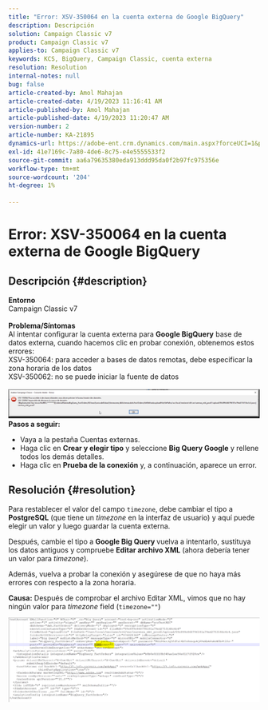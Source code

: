 ```yaml
---
title: "Error: XSV-350064 en la cuenta externa de Google BigQuery"
description: Descripción
solution: Campaign Classic v7
product: Campaign Classic v7
applies-to: Campaign Classic v7
keywords: KCS, BigQuery, Campaign Classic, cuenta externa
resolution: Resolution
internal-notes: null
bug: false
article-created-by: Amol Mahajan
article-created-date: 4/19/2023 11:16:41 AM
article-published-by: Amol Mahajan
article-published-date: 4/19/2023 11:20:47 AM
version-number: 2
article-number: KA-21895
dynamics-url: https://adobe-ent.crm.dynamics.com/main.aspx?forceUCI=1&pagetype=entityrecord&etn=knowledgearticle&id=37f452a2-a3de-ed11-a7c7-6045bd0065b6
exl-id: 41e7169c-7a80-4de6-8c75-e4e5555533f2
source-git-commit: aa6a79635380eda913ddd95da0f2b97fc975356e
workflow-type: tm+mt
source-wordcount: '204'
ht-degree: 1%

---
```


# Error: XSV-350064 en la cuenta externa de Google BigQuery

## Descripción {#description}

<b>Entorno</b><br>Campaign Classic v7<br> <br><b>Problema/Síntomas</b><br>Al intentar configurar la cuenta externa para <b>Google BigQuery</b> base de datos externa, cuando hacemos clic en probar conexión, obtenemos estos errores:
 <br>XSV-350064: para acceder a bases de datos remotas, debe especificar la zona horaria de los datos<br>XSV-350062: no se puede iniciar la fuente de datos<br> <br>![](assets/___4cf452a2-a3de-ed11-a7c7-6045bd0065b6___.png)<br>
<b>Pasos a seguir:</b>

- Vaya a la pestaña Cuentas externas.
- Haga clic en <b>Crear y elegir tipo</b> y seleccione <b>Big Query Google</b> y rellene todos los demás detalles.
- Haga clic en <b>Prueba de la conexión</b> y, a continuación, aparece un error.



## Resolución {#resolution}


Para restablecer el valor del campo `timezone`, debe cambiar el tipo a <b>PostgreSQL</b> (que tiene un *timezone* en la interfaz de usuario) y aquí puede elegir un valor y luego guardar la cuenta externa.

Después, cambie el tipo a <b>Google Big Query </b>vuelva a intentarlo, sustituya los datos antiguos y compruebe <b>Editar archivo XML</b> (ahora debería tener un valor para *timezone*).

Además, vuelva a probar la conexión y asegúrese de que no haya más errores con respecto a la zona horaria.


<b>Causa:</b>
Después de comprobar el archivo Editar XML, vimos que no hay ningún valor para *timezone* field (`timezone=""`)



![](assets/c4243b67-d0dd-ed11-a7c7-6045bd006c82.png)

